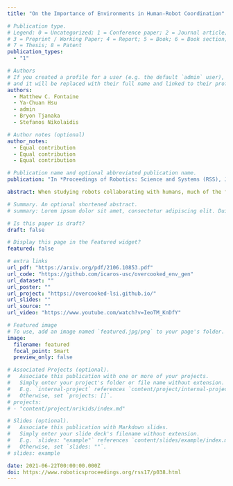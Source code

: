 ```yaml
---
title: "On the Importance of Environments in Human-Robot Coordination"

# Publication type.
# Legend: 0 = Uncategorized; 1 = Conference paper; 2 = Journal article;
# 3 = Preprint / Working Paper; 4 = Report; 5 = Book; 6 = Book section;
# 7 = Thesis; 8 = Patent
publication_types:
  - "1"

# Authors
# If you created a profile for a user (e.g. the default `admin` user), write the username (folder name) here
# and it will be replaced with their full name and linked to their profile.
authors:
  - Matthew C. Fontaine
  - Ya-Chuan Hsu
  - admin
  - Bryon Tjanaka
  - Stefanos Nikolaidis

# Author notes (optional)
author_notes:
  - Equal contribution
  - Equal contribution
  - Equal contribution

# Publication name and optional abbreviated publication name.
publication: "In *Proceedings of Robotics: Science and Systems (RSS), July 12–16 2021*"

abstract: When studying robots collaborating with humans, much of the focus has been on robot policies that coordinate fluently with human teammates in collaborative tasks. However, less emphasis has been placed on the effect of the environment on coordination behaviors. To thoroughly explore environments that result in diverse behaviors, we propose a framework for procedural generation of environments that are (1) stylistically similar to human-authored environments, (2) guaranteed to be solvable by the human-robot team, and (3) diverse with respect to coordination measures. We analyze the procedurally generated environments in the Overcooked benchmark domain via simulation and an online user study. Results show that the environments result in qualitatively different emerging behaviors and statistically significant differences in collaborative fluency metrics, even when the robot runs the same planning algorithm.

# Summary. An optional shortened abstract.
# summary: Lorem ipsum dolor sit amet, consectetur adipiscing elit. Duis posuere tellus ac convallis placerat. Proin tincidunt magna sed ex sollicitudin condimentum.

# Is this paper is draft?
draft: false

# Display this page in the Featured widget?
featured: false

# extra links
url_pdf: "https://arxiv.org/pdf/2106.10853.pdf"
url_code: "https://github.com/icaros-usc/overcooked_env_gen"
url_dataset: ""
url_poster: ""
url_project: "https://overcooked-lsi.github.io/"
url_slides: ""
url_source: ""
url_video: "https://www.youtube.com/watch?v=IeoTM_KnDfY"

# Featured image
# To use, add an image named `featured.jpg/png` to your page's folder.
image:
  filename: featured
  focal_point: Smart
  preview_only: false

# Associated Projects (optional).
#   Associate this publication with one or more of your projects.
#   Simply enter your project's folder or file name without extension.
#   E.g. `internal-project` references `content/project/internal-project/index.md`.
#   Otherwise, set `projects: []`.
# projects:
# - "content/project/nrikids/index.md"

# Slides (optional).
#   Associate this publication with Markdown slides.
#   Simply enter your slide deck's filename without extension.
#   E.g. `slides: "example"` references `content/slides/example/index.md`.
#   Otherwise, set `slides: ""`.
# slides: example

date: 2021-06-22T00:00:00.000Z
doi: https://www.roboticsproceedings.org/rss17/p038.html
---
```


<!-- {{% callout note %}}
Click the *Cite* button above to demo the feature to enable visitors to import publication metadata into their reference management software.
{{% /callout %}}

{{% callout note %}}
Create your slides in Markdown - click the *Slides* button to check out the example.
{{% /callout %}}

Supplementary notes can be added here, including [code, math, and images](https://wowchemy.com/docs/writing-markdown-latex/). -->
